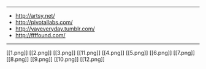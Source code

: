 ***

* http://artsy.net/
* http://pivotallabs.com/
* http://yayeveryday.tumblr.com/
* http://ffffound.com/


***

[[1.png]]
[[2.png]]
[[3.png]]
[[11.png]]
[[4.png]]
[[5.png]]
[[6.png]]
[[7.png]]
[[8.png]]
[[9.png]]
[[10.png]]
[[12.png]]
